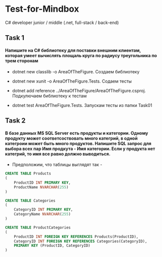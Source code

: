 # Test-for-Mindbox
C# developer junior / middle (.net, full-stack / back-end)

## Task 1

#### Напишите на С# библиотеку для поставки внешним клиентам, которая умеет вычислять площаль круга по радиусу треугольника по трем сторонам

- dotnet new classlib -o AreaOfTheFigure. Создаем библиотеку

- dotnet new xunit -o AreaOfTheFigure.Tests. Содаем тесты

- dotnet add reference ../AreaOfTheFigure/AreaOfTheFigure.csproj. Подкулючаем библиотеку к тестам

- dotnet test AreaOfTheFigure.Tests. Запускам тесты из папки Task01

## Task 2

#### В базе данных MS SQL Server есть продукты и категории. Одному продукту может соответсоствовать много категрий, в одной категроии может быть много продуктов. Напишите SQL запрос для выбора всех пар Имя продкута - Имя категории. Если у продукта нет категрий, то имя все равно должно выводиться.

- Предположим, что таблицы выглядят так -

```sql
CREATE TABLE Products
(
    ProductID INT PRIMARY KEY,
    ProductName NVARCHAR(255)
)

CREATE TABLE Categories
(
    CategoryID INT PRIMARY KEY,
    CategoryName NVARCHAR(255)
)

CREATE TABLE ProductCategories
(
    ProductID INT FOREIGN KEY REFERENCES Products(ProductID),
    CategoryID INT FOREIGN KEY REFERENCES Categories(CategoryID),
    PRIMARY KEY (ProductID, CategoryID)
)
```